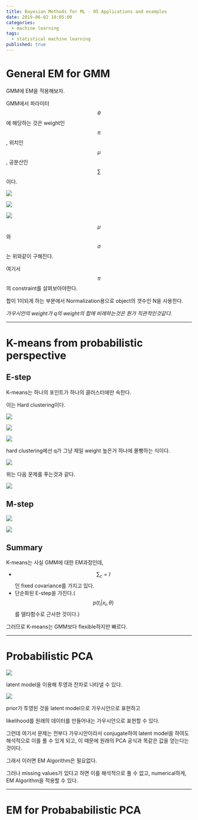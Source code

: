 ```yaml
---
title: Bayesian Methods for ML - 05 Applications and examples
date: 2019-06-02 10:05:00
categories:
  - machine learning
tags:
  - statistical machine learning
published: true
---
```


# General EM for GMM

GMM에 EM을 적용해보자.

GMM에서 파라미터 $$\theta$$에 해당하는 것은 weight인 $$\pi$$, 위치인 $$\mu$$, 공분산인 $$\sum$$이다.

![](/assets/figures/ML/BM/501.JPG)

![](/assets/figures/ML/BM/502.JPG)

![](/assets/figures/ML/BM/503.JPG)

$$\mu$$와 $$\sigma$$는 위와같이 구해진다.

여기서 $$\pi$$의 constraint를 살펴보아야한다.

합이 1이되게 하는 부분에서 Normalization용으로 object의 갯수인 N을 사용한다.

_가우시안의 weight가 q의 weight의 합에 비례하는것은 뭔가 직관적인것같다._

---

# K-means from probabilistic perspective

## E-step
K-means는 하나의 포인트가 하나의 클러스터에만 속한다.

이는 Hard clustering이다.

![](/assets/figures/ML/BM/504.JPG)

![](/assets/figures/ML/BM/505.JPG)

![](/assets/figures/ML/BM/506.JPG)

hard clustering에선 q가 그냥 제일 weight 높은거 하나에 몰빵하는 식이다.

![](/assets/figures/ML/BM/507.JPG)

위는 다음 문제를 푸는것과 같다.

![](/assets/figures/ML/BM/508.JPG)

## M-step

![](/assets/figures/ML/BM/509.JPG)

![](/assets/figures/ML/BM/510.JPG)


## Summary

K-means는 사실 GMM에 대한 EM과정인데,

- $$\sum_{c} = I$$인 fixed covariance를 가지고 있다.
- 단순화된 E-step을 가진다.($$p(t_i|x_i,\theta)$$를 델타함수로 근사한 것이다.)

그러므로 K-means는 GMM보다 flexible하지만 빠르다.

---

# Probabilistic PCA

![](/assets/figures/ML/BM/511.JPG)

latent model을 이용해 투영과 잔차로 나타낼 수 있다.

![](/assets/figures/ML/BM/512.JPG)

prior가 투영된 것을 latent model으로 가우시안으로 표현하고

likelihood를 원래의 데이터를 만들어내는 가우시안으로 표현할 수 있다.

그런데 여기서 문제는 전부다 가우시안이라서 conjugate하여 latent model을 하여도 해석적으로 이를 풀 수 있게 되고, 이 때문에 원래의 PCA 공식과 똑같은 값을 얻는다는 것이다.

그래서 이러면 EM Algorithm은 필요없다.

그러나 missing values가 있다고 하면 이를 해석적으로 풀 수 없고, numerical하게, EM Algorithm을 적용할 수 있다.

---

# EM for Probababilistic PCA